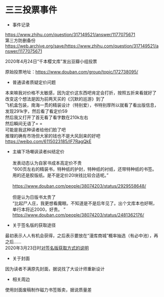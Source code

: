 三三投票事件
===

* 事件记录

https://www.zhihu.com/question/317149521/answer/1177075671 <br> 
第三方防删备份
https://web.archive.org/save/https://www.zhihu.com/question/317149521/answer/1177075671  <br> 

2020年4月24日“千本樱文库”发出豆瓣小组投票<br> 

原始投票地址：https://www.douban.com/group/topic/172738095/ <br> 

* 普通读者质疑定价问题 

本来嘛我对价格不太敏感，因为定价这东西吧肯定会打折，按照五折来看就好了<br> 
改变这个想法是因为前两天买的《沉默的巡游》到了<br> 
飞机盒包装，南海一贯的精装设计（特别爱），书特别厚所以就看了看出版信息，发现291k字，然后看了看定价59<br> 
然后我又打开了首无看了看字数在210k左右<br> 
然后瞬间无语了= =<br> 
可能是我这种读者给他们脸了吧<br> 
推理的确有市场但大家的钱也不是大风刮来的好吧<br> 
https://weibo.com/6115023185/IF7RagQkE <br> 

* 主编下场嘲讽读者纠结定价<br>  
发表动态认为自家书成本高定价不贵 <br> 
“600页左右的精装书，特种纸的护封，特种纸的衬纸，还带特种纸的书签。用的还是胶版纸。是不是定价20块钱比较合适呢。”<br>  
https://www.douban.com/people/38074203/status/2929558648/<br>  
但是认为日版书太贵了 <br> 
“比起尸人庄，我更想看魔眼。不知道是不是后年见了。出个文库本也好啊，单行本将近2000，好贵。
” <br> 
https://www.douban.com/people/38074203/status/2481362176/ <br> 

* 关于签名版的获取途径

最初表示人人有机会获得，之后表示要放在“漫库商城”概率抽选（有必中池），再之后…… <br> 
2020年3月23日时[对签名版获取方式的说明](https://www.douban.com/people/38074203/status/2880680336/)<br> 

* 关于封面

因为读者不满原先封面，据说找了大设计师重新设计 <br> 

* 相关周边

使用封面废稿制作磁力书签贩卖，据说质量差 <br> 

